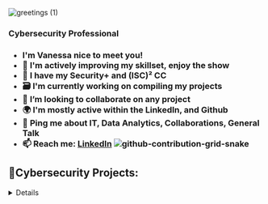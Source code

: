   
![greetings (1)](https://user-images.githubusercontent.com/109401839/212478916-224c7588-ae9d-41bf-ad0f-228ab2e0d110.gif)

</summary>
<h3>Cybersecurity Professional<h3>

- I'm Vanessa nice to meet you! 
- 🧠 I'm actively improving my skillset, enjoy the show
- 🥳 I have my Security+ and (ISC)² CC 
- 🗃 I'm currently working on compiling my projects
- 👯 I’m looking to collaborate on any project
- 🌍 I'm mostly active within the LinkedIn, and Github
- 💬 Ping me about **IT**, **Data Analytics**, **Collaborations**, **General Talk**
- 📫 Reach me: [LinkedIn](https://www.linkedin.com/in/vanessamancia) 
![github-contribution-grid-snake](https://user-images.githubusercontent.com/109401839/212478926-900d4c1f-7cc6-4334-a601-523e4f7c5a62.svg)

</summary>

<h2> 🔐Cybersecurity Projects:</h2>
  
<details close>

- Cloud SOC Project 
- [Azure Introduction](https://github.com/VanessaMancia/Azure-Introduction)
- [Logging and Monitoring](https://github.com/VanessaMancia/Logging-and-Monitoring)
- [Microsoft Sentinel SIEM](https://github.com/VanessaMancia/Microsoft-Sentinel-SIEM-)
- [Secure Cloud Configuration](https://github.com/VanessaMancia/Secure-Cloud-Configuration)

 ---

 <h2> Vulnerability Management Lab

  
---

<div>

<h2> 💻Data Projects:</h2>
  
<details close>
 - <b>SQL PROJECTS</b>
  - [Practicing CTE's](https://github.com/VanessaMancia/SQL/blob/main/CTE%20Spotify%20Data)
  - [Customer and Order Analytics](https://github.com/VanessaMancia/SQL/blob/main/Customer%20%26%20Order%20Analytics)
  - [Spotify Analytics](https://github.com/VanessaMancia/SQL/blob/main/Spotify%20Analytics)
  - [Netflix Analytics](https://github.com/VanessaMancia/SQL/blob/main/Netflix%20Analytics)
  - [SQLZoo](https://github.com/VanessaMancia/SQL/blob/main/SQLZOO)
  
  ---

